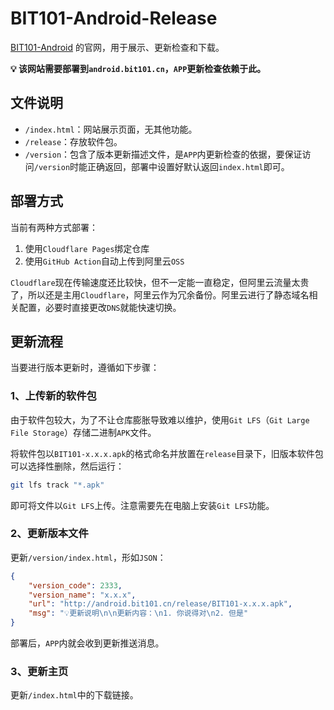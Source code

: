 <!--
 * @Author: flwfdd
 * @Date: 2023-09-19 21:24:06
 * @LastEditTime: 2023-09-19 22:05:22
 * @Description: _(:з」∠)_
-->
# BIT101-Android-Release
[BIT101-Android](https://github.com/BIT101-dev/BIT101-Android) 的官网，用于展示、更新检查和下载。

**💡 该网站需要部署到`android.bit101.cn`，`APP`更新检查依赖于此。**

## 文件说明
* `/index.html`：网站展示页面，无其他功能。
* `/release`：存放软件包。
* `/version`：包含了版本更新描述文件，是`APP`内更新检查的依据，要保证访问`/version`时能正确返回，部署中设置好默认返回`index.html`即可。

## 部署方式
当前有两种方式部署：
1. 使用`Cloudflare Pages`绑定仓库
2. 使用`GitHub Action`自动上传到阿里云`OSS`

`Cloudflare`现在传输速度还比较快，但不一定能一直稳定，但阿里云流量太贵了，所以还是主用`Cloudflare`，阿里云作为冗余备份。阿里云进行了静态域名相关配置，必要时直接更改`DNS`就能快速切换。

## 更新流程
当要进行版本更新时，遵循如下步骤：

### 1、上传新的软件包
由于软件包较大，为了不让仓库膨胀导致难以维护，使用`Git LFS`（`Git Large File Storage`）存储二进制`APK`文件。

将软件包以`BIT101-x.x.x.apk`的格式命名并放置在`release`目录下，旧版本软件包可以选择性删除，然后运行：
```bash
git lfs track "*.apk"
```
即可将文件以`Git LFS`上传。注意需要先在电脑上安装`Git LFS`功能。

### 2、更新版本文件
更新`/version/index.html`，形如`JSON`：
```json
{
	"version_code": 2333,
	"version_name": "x.x.x",
	"url": "http://android.bit101.cn/release/BIT101-x.x.x.apk",
	"msg": "💡更新说明\n\n更新内容：\n1. 你说得对\n2. 但是"
}
```

部署后，`APP`内就会收到更新推送消息。

### 3、更新主页

更新`/index.html`中的下载链接。
